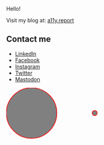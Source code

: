 Hello!

Visit my blog at: [a11y.report][5]

## Contact me

* [LinkedIn][4]
* [Facebook][2]
* [Instagram][3]
* [Twitter][1]
* [Mastodon][6]

<svg
  viewBox="10 10 300 100"
  xmlns="http://www.w3.org/2000/svg"
  stroke="red"
  fill="grey">
  <circle cx="50" cy="50" r="40" />
  <circle cx="150" cy="50" r="4" />
</svg>


[1]: http://twitter.com/rotnicki
[2]: http://www.facebook.com/rotnicki
[3]: http://instagram.com/rotnicki
[4]: https://www.linkedin.com/in/mikolajrotnicki
[5]: http://a11y.report
[6]: http://mastodon.social/@rotnicki

